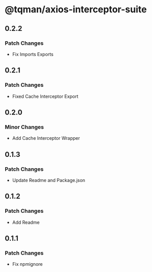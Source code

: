 # @tqman/axios-interceptor-suite

## 0.2.2

### Patch Changes

- Fix Imports Exports

## 0.2.1

### Patch Changes

- Fixed Cache Interceptor Export

## 0.2.0

### Minor Changes

- Add Cache Interceptor Wrapper

## 0.1.3

### Patch Changes

- Update Readme and Package.json

## 0.1.2

### Patch Changes

- Add Readme

## 0.1.1

### Patch Changes

- Fix npmignore
